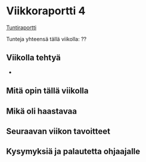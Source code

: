 # Viikkoraportti 4

[Tuntiraportti](https://github.com/heidihas/tira-harjoitustyo/blob/master/Dokumentaatio/Tuntiraportti.md)

Tunteja yhteensä tällä viikolla: ??

## Viikolla tehtyä
- 

## Mitä opin tällä viikolla

## Mikä oli haastavaa

## Seuraavan viikon tavoitteet

## Kysymyksiä ja palautetta ohjaajalle
